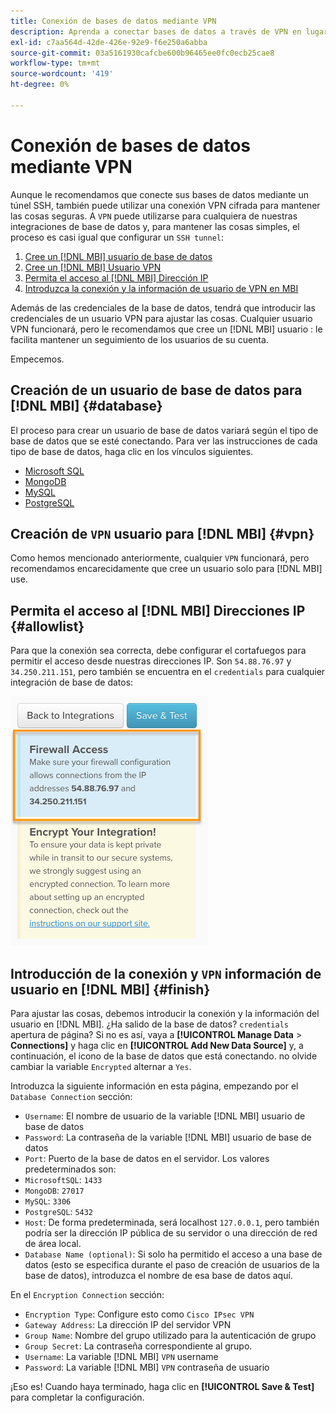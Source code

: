 ```yaml
---
title: Conexión de bases de datos mediante VPN
description: Aprenda a conectar bases de datos a través de VPN en lugar de SSH Tunnel.
exl-id: c7aa564d-42de-426e-92e9-f6e250a6abba
source-git-commit: 03a5161930cafcbe600b96465ee0fc0ecb25cae8
workflow-type: tm+mt
source-wordcount: '419'
ht-degree: 0%

---
```


# Conexión de bases de datos mediante VPN

Aunque le recomendamos que conecte sus bases de datos mediante un túnel SSH, también puede utilizar una conexión VPN cifrada para mantener las cosas seguras. A `VPN` puede utilizarse para cualquiera de nuestras integraciones de base de datos y, para mantener las cosas simples, el proceso es casi igual que configurar un `SSH tunnel`:

1. [Cree un [!DNL MBI] usuario de base de datos](#database)
1. [Cree un [!DNL MBI] Usuario VPN](#vpn)
1. [Permita el acceso al [!DNL MBI] Dirección IP](#allowlist)
1. [Introduzca la conexión y la información de usuario de VPN en MBI](#finish)

Además de las credenciales de la base de datos, tendrá que introducir las credenciales de un usuario VPN para ajustar las cosas. Cualquier usuario VPN funcionará, pero le recomendamos que cree un [!DNL MBI] usuario : le facilita mantener un seguimiento de los usuarios de su cuenta.

Empecemos.

## Creación de un usuario de base de datos para [!DNL MBI] {#database}

El proceso para crear un usuario de base de datos variará según el tipo de base de datos que se esté conectando. Para ver las instrucciones de cada tipo de base de datos, haga clic en los vínculos siguientes.

* [Microsoft SQL](../integrations/microsoft-sql-server.md)
* [MongoDB](../integrations/databases-via-a-vpn.md)
* [MySQL](../integrations/mysql-via-a-direct-connection.md)
* [PostgreSQL](../integrations/postgresql.md)

## Creación de `VPN` usuario para [!DNL MBI] {#vpn}

Como hemos mencionado anteriormente, cualquier `VPN` funcionará, pero recomendamos encarecidamente que cree un usuario solo para [!DNL MBI] use.

## Permita el acceso al [!DNL MBI] Direcciones IP {#allowlist}

Para que la conexión sea correcta, debe configurar el cortafuegos para permitir el acceso desde nuestras direcciones IP. Son `54.88.76.97` y `34.250.211.151`, pero también se encuentra en el `credentials` para cualquier integración de base de datos:

![MBI_Allow_Access_IPs.png](../../../assets/MBI_allow_access_IPs.png)

## Introducción de la conexión y `VPN` información de usuario en [!DNL MBI] {#finish}

Para ajustar las cosas, debemos introducir la conexión y la información del usuario en [!DNL MBI]. ¿Ha salido de la base de datos? `credentials` apertura de página? Si no es así, vaya a **[!UICONTROL Manage Data** > **Connections]** y haga clic en **[!UICONTROL Add New Data Source]** y, a continuación, el icono de la base de datos que está conectando. no olvide cambiar la variable `Encrypted` alternar a `Yes`.

Introduzca la siguiente información en esta página, empezando por el `Database Connection` sección:

* `Username`: El nombre de usuario de la variable [!DNL MBI] usuario de base de datos
* `Password`: La contraseña de la variable [!DNL MBI] usuario de base de datos
* `Port`: Puerto de la base de datos en el servidor. Los valores predeterminados son:
* `MicrosoftSQL`: `1433`
* `MongoDB`: `27017`
* `MySQL`: `3306`
* `PostgreSQL`: `5432`
* `Host`: De forma predeterminada, será localhost `127.0.0.1`, pero también podría ser la dirección IP pública de su servidor o una dirección de red de área local.
* `Database Name (optional)`: Si solo ha permitido el acceso a una base de datos (esto se especifica durante el paso de creación de usuarios de la base de datos), introduzca el nombre de esa base de datos aquí.

En el `Encryption Connection` sección:

* `Encryption Type`: Configure esto como `Cisco IPsec VPN`
* `Gateway Address`: La dirección IP del servidor VPN
* `Group Name`: Nombre del grupo utilizado para la autenticación de grupo
* `Group Secret`: La contraseña correspondiente al grupo.
* `Username`: La variable [!DNL MBI] `VPN` username
* `Password`: La variable [!DNL MBI] `VPN` contraseña de usuario

¡Eso es! Cuando haya terminado, haga clic en **[!UICONTROL Save & Test]** para completar la configuración.
